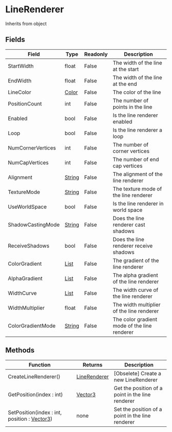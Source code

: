 # LineRenderer
Inherits from object
## Fields
|Field|Type|Readonly|Description|
|---|---|---|---|
|StartWidth|float|False|The width of the line at the start|
|EndWidth|float|False|The width of the line at the end|
|LineColor|[Color](../Static/Color.md)|False|The color of the line|
|PositionCount|int|False|The number of points in the line|
|Enabled|bool|False|Is the line renderer enabled|
|Loop|bool|False|Is the line renderer a loop|
|NumCornerVertices|int|False|The number of corner vertices|
|NumCapVertices|int|False|The number of end cap vertices|
|Alignment|[String](../Static/String.md)|False|The alignment of the line renderer|
|TextureMode|[String](../Static/String.md)|False|The texture mode of the line renderer|
|UseWorldSpace|bool|False|Is the line renderer in world space|
|ShadowCastingMode|[String](../Static/String.md)|False|Does the line renderer cast shadows|
|ReceiveShadows|bool|False|Does the line renderer receive shadows|
|ColorGradient|[List](../Object/List.md)|False|The gradient of the line renderer|
|AlphaGradient|[List](../Object/List.md)|False|The alpha gradient of the line renderer|
|WidthCurve|[List](../Object/List.md)|False|The width curve of the line renderer|
|WidthMultiplier|float|False|The width multiplier of the line renderer|
|ColorGradientMode|[String](../Static/String.md)|False|The color gradient mode of the line renderer|
## Methods
|Function|Returns|Description|
|---|---|---|
|CreateLineRenderer()|[LineRenderer](../Static/LineRenderer.md)|[Obselete] Create a new LineRenderer|
|GetPosition(index : int)|[Vector3](../Static/Vector3.md)|Get the position of a point in the line renderer|
|SetPosition(index : int, position : [Vector3](../Static/Vector3.md))|none|Set the position of a point in the line renderer|

